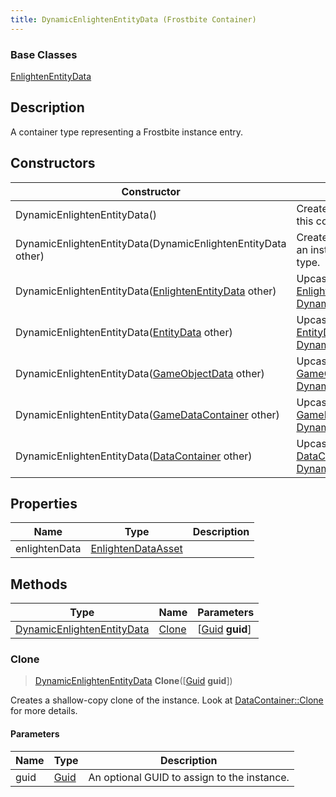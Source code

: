 ```yaml
---
title: DynamicEnlightenEntityData (Frostbite Container)
---
```

### Base Classes

[EnlightenEntityData](EnlightenEntityData)

## Description

A container type representing a Frostbite instance entry.

## Constructors

| Constructor                                                                           | Description                                                                                                                                 |
| ------------------------------------------------------------------------------------- | ------------------------------------------------------------------------------------------------------------------------------------------- |
| DynamicEnlightenEntityData()                                                          | Create a new instance of this container type.                                                                                               |
| DynamicEnlightenEntityData(DynamicEnlightenEntityData other)                          | Create a reference copy of an instance of the same type.                                                                                    |
| DynamicEnlightenEntityData([EnlightenEntityData](EnlightenEntityData) other)          | Upcast an instance of type [EnlightenEntityData](EnlightenEntityData) to [DynamicEnlightenEntityData](DynamicEnlightenEntityData).          |
| DynamicEnlightenEntityData([EntityData](EntityData) other)                            | Upcast an instance of type [EntityData](EntityData) to [DynamicEnlightenEntityData](DynamicEnlightenEntityData).                            |
| DynamicEnlightenEntityData([GameObjectData](GameObjectData) other)                    | Upcast an instance of type [GameObjectData](GameObjectData) to [DynamicEnlightenEntityData](DynamicEnlightenEntityData).                    |
| DynamicEnlightenEntityData([GameDataContainer](GameDataContainer) other)              | Upcast an instance of type [GameDataContainer](GameDataContainer) to [DynamicEnlightenEntityData](DynamicEnlightenEntityData).              |
| DynamicEnlightenEntityData([DataContainer](/vext/ref/cls/shr/datacontainer) other) | Upcast an instance of type [DataContainer](/vext/ref/cls/shr/datacontainer) to [DynamicEnlightenEntityData](DynamicEnlightenEntityData). |

## Properties

| Name          | Type                                     | Description |
| ------------- | ---------------------------------------- | ----------- |
| enlightenData | [EnlightenDataAsset](EnlightenDataAsset) |             |

## Methods

| Type                                                     | Name            | Parameters                                     |
| -------------------------------------------------------- | --------------- | ---------------------------------------------- |
| [DynamicEnlightenEntityData](DynamicEnlightenEntityData) | [Clone](#clone) | \[[Guid](/vext/ref/cls/shr/guid) **guid**\] |

### Clone

> [DynamicEnlightenEntityData](DynamicEnlightenEntityData) **Clone**(\[[Guid](/vext/ref/cls/shr/guid) **guid**\])

Creates a shallow-copy clone of the instance. Look at [DataContainer::Clone](/vext/ref/cls/shr/datacontainer#clone) for more details.

#### Parameters

| Name | Type         | Description                                 |
| ---- | ------------ | ------------------------------------------- |
| guid | [Guid](Guid) | An optional GUID to assign to the instance. |
